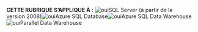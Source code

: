 <Token>**CETTE RUBRIQUE S’APPLIQUE À :** ![oui](media/yes.png)SQL Server (à partir de la version 2008)![oui](media/yes.png)Azure SQL Database![oui](media/yes.png)Azure SQL Data Warehouse ![oui](media/yes.png)Parallel Data Warehouse </Token> 
